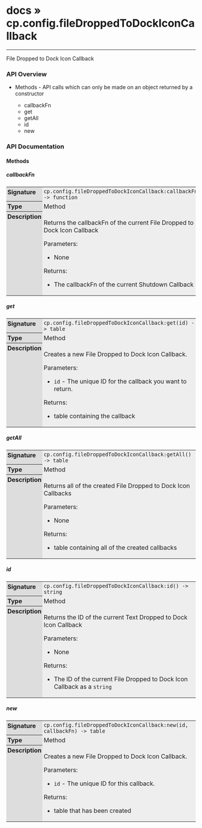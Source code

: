 # [docs](index.md) » cp.config.fileDroppedToDockIconCallback
---

File Dropped to Dock Icon Callback

<style type="text/css">
	a { text-decoration: none; }
	a:hover { text-decoration: underline; }
	th { background-color: #DDDDDD; vertical-align: top; padding: 3px; }
	td { width: 100%; background-color: #EEEEEE; vertical-align: top; padding: 3px; }
	table { width: 100% ; border: 1px solid #0; text-align: left; }
	section > table table td { width: 0; }
</style>
<link rel="stylesheet" href="../../css/docs.css" type="text/css" media="screen" />
<h3>API Overview</h3>
<ul>
<li>Methods - API calls which can only be made on an object returned by a constructor</li>
  <ul>
	<li><a href="#callbackFn">callbackFn</a></li>
	<li><a href="#get">get</a></li>
	<li><a href="#getAll">getAll</a></li>
	<li><a href="#id">id</a></li>
	<li><a href="#new">new</a></li>
  </ul>
</ul>
<h3>API Documentation</h3>
<h4 class="documentation-section">Methods</h4>
  <section id="callbackFn">
	<h5><a href="#callbackFn">callbackFn</a></h5>
	<table>
	  <tr>
		<th>Signature</th>
		<td><code>cp.config.fileDroppedToDockIconCallback:callbackFn() -&gt; function</code></td>
	  </tr>
	  <tr>
		<th>Type</th>
		<td>Method</td>
	  </tr>
	  <tr>
		<th>Description</th>
		<td><p>Returns the callbackFn of the current File Dropped to Dock Icon Callback</p>
<p>Parameters:</p>
<ul>
<li>None</li>
</ul>
<p>Returns:</p>
<ul>
<li>The callbackFn of the current Shutdown Callback</li>
</ul>
</td>
	  </tr>
	</table>
  </section>
  <section id="get">
	<h5><a href="#get">get</a></h5>
	<table>
	  <tr>
		<th>Signature</th>
		<td><code>cp.config.fileDroppedToDockIconCallback:get(id) -&gt; table</code></td>
	  </tr>
	  <tr>
		<th>Type</th>
		<td>Method</td>
	  </tr>
	  <tr>
		<th>Description</th>
		<td><p>Creates a new File Dropped to Dock Icon Callback.</p>
<p>Parameters:</p>
<ul>
<li><code>id</code>      - The unique ID for the callback you want to return.</li>
</ul>
<p>Returns:</p>
<ul>
<li>table containing the callback</li>
</ul>
</td>
	  </tr>
	</table>
  </section>
  <section id="getAll">
	<h5><a href="#getAll">getAll</a></h5>
	<table>
	  <tr>
		<th>Signature</th>
		<td><code>cp.config.fileDroppedToDockIconCallback:getAll() -&gt; table</code></td>
	  </tr>
	  <tr>
		<th>Type</th>
		<td>Method</td>
	  </tr>
	  <tr>
		<th>Description</th>
		<td><p>Returns all of the created File Dropped to Dock Icon Callbacks</p>
<p>Parameters:</p>
<ul>
<li>None</li>
</ul>
<p>Returns:</p>
<ul>
<li>table containing all of the created callbacks</li>
</ul>
</td>
	  </tr>
	</table>
  </section>
  <section id="id">
	<h5><a href="#id">id</a></h5>
	<table>
	  <tr>
		<th>Signature</th>
		<td><code>cp.config.fileDroppedToDockIconCallback:id() -&gt; string</code></td>
	  </tr>
	  <tr>
		<th>Type</th>
		<td>Method</td>
	  </tr>
	  <tr>
		<th>Description</th>
		<td><p>Returns the ID of the current Text Dropped to Dock Icon Callback</p>
<p>Parameters:</p>
<ul>
<li>None</li>
</ul>
<p>Returns:</p>
<ul>
<li>The ID of the current File Dropped to Dock Icon Callback as a <code>string</code></li>
</ul>
</td>
	  </tr>
	</table>
  </section>
  <section id="new">
	<h5><a href="#new">new</a></h5>
	<table>
	  <tr>
		<th>Signature</th>
		<td><code>cp.config.fileDroppedToDockIconCallback:new(id, callbackFn) -&gt; table</code></td>
	  </tr>
	  <tr>
		<th>Type</th>
		<td>Method</td>
	  </tr>
	  <tr>
		<th>Description</th>
		<td><p>Creates a new File Dropped to Dock Icon Callback.</p>
<p>Parameters:</p>
<ul>
<li><code>id</code>      - The unique ID for this callback.</li>
</ul>
<p>Returns:</p>
<ul>
<li>table that has been created</li>
</ul>
</td>
	  </tr>
	</table>
  </section>
